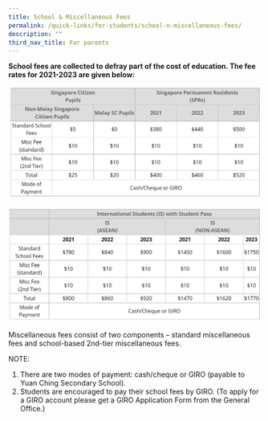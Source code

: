 ```yaml
---
title: School & Miscellaneous Fees
permalink: /quick-links/for-students/school-n-miscellaneous-fees/
description: ""
third_nav_title: For parents
---
```



**School fees are collected to defray part of the cost of education. The fee rates for 2021-2023 are given below:**

![](/images/School%20fees%201.jpg)

![](/images/School%20fees%202.jpg)

Miscellaneous fees consist of two components – standard miscellaneous fees and school-based 2nd-tier miscellaneous fees.  
  
NOTE:

1.  There are two modes of payment: cash/cheque or GIRO (payable to Yuan Ching Secondary School).
2.  Students are encouraged to pay their school fees by GIRO. (To apply for a GIRO account please get a GIRO Application Form from the General Office.)